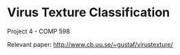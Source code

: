 # Virus Texture Classification
Project 4 - COMP 598

Relevant paper: http://www.cb.uu.se/~gustaf/virustexture/

